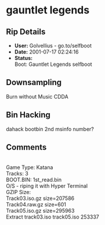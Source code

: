 # gauntlet legends

## Rip Details

- **User:** Golvellius - go.to/selfboot
- **Date:** 2001-07-17 02:24:16
- **Status:** <br /> Boot: Gauntlet Legends selfboot

## Downsampling

Burn without Music CDDA

## Bin Hacking

dahack bootbin 2nd msinfo number?

## Comments

<br /> Game Type: Katana <br />Tracks: 3<br />BOOT.BIN: 1st_read.bin <br />O/S - riping it with Hyper Terminal<br />GZIP Size: <br />Track03.iso.gz size=207586<br />Track04.raw.gz size=601 <br />Track05.iso.gz size=295963<br />Extract track03.iso track05.iso 253337

